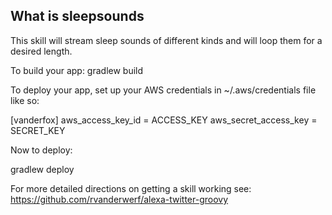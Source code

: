 What is sleepsounds
--------------------------------------

This skill will stream sleep sounds of different kinds and will loop them for a desired length.

To build your app:
gradlew build

To deploy your app, set up your AWS credentials in ~/.aws/credentials file like so:

[vanderfox]
aws_access_key_id = ACCESS_KEY
aws_secret_access_key = SECRET_KEY

Now to deploy:

gradlew deploy


For more detailed directions on getting a skill working see:
https://github.com/rvanderwerf/alexa-twitter-groovy

